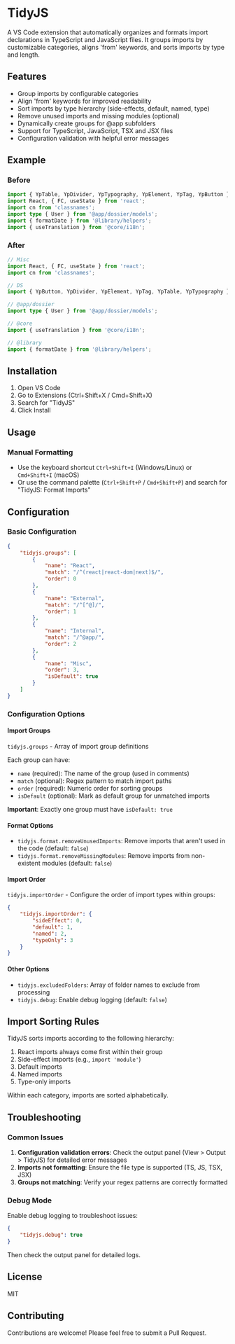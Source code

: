 # TidyJS

A VS Code extension that automatically organizes and formats import declarations in TypeScript and JavaScript files. It groups imports by customizable categories, aligns 'from' keywords, and sorts imports by type and length.

## Features

-   Group imports by configurable categories
-   Align 'from' keywords for improved readability
-   Sort imports by type hierarchy (side-effects, default, named, type)
-   Remove unused imports and missing modules (optional)
-   Dynamically create groups for @app subfolders
-   Support for TypeScript, JavaScript, TSX and JSX files
-   Configuration validation with helpful error messages

## Example

### Before

```typescript
import { YpTable, YpDivider, YpTypography, YpElement, YpTag, YpButton } from 'ds';
import React, { FC, useState } from 'react';
import cn from 'classnames';
import type { User } from '@app/dossier/models';
import { formatDate } from '@library/helpers';
import { useTranslation } from '@core/i18n';
```

### After

```typescript
// Misc
import React, { FC, useState } from 'react';
import cn from 'classnames';

// DS
import { YpButton, YpDivider, YpElement, YpTag, YpTable, YpTypography } from 'ds';

// @app/dossier
import type { User } from '@app/dossier/models';

// @core
import { useTranslation } from '@core/i18n';

// @library
import { formatDate } from '@library/helpers';
```

## Installation

1. Open VS Code
2. Go to Extensions (Ctrl+Shift+X / Cmd+Shift+X)
3. Search for "TidyJS"
4. Click Install

## Usage

### Manual Formatting

-   Use the keyboard shortcut `Ctrl+Shift+I` (Windows/Linux) or `Cmd+Shift+I` (macOS)
-   Or use the command palette (`Ctrl+Shift+P` / `Cmd+Shift+P`) and search for "TidyJS: Format Imports"

## Configuration

### Basic Configuration

```json
{
    "tidyjs.groups": [
        {
            "name": "React",
            "match": "/^(react|react-dom|next)$/",
            "order": 0
        },
        {
            "name": "External",
            "match": "/^[^@]/",
            "order": 1
        },
        {
            "name": "Internal",
            "match": "/^@app/",
            "order": 2
        },
        {
            "name": "Misc",
            "order": 3,
            "isDefault": true
        }
    ]
}
```

### Configuration Options

#### Import Groups

`tidyjs.groups` - Array of import group definitions

Each group can have:

-   `name` (required): The name of the group (used in comments)
-   `match` (optional): Regex pattern to match import paths
-   `order` (required): Numeric order for sorting groups
-   `isDefault` (optional): Mark as default group for unmatched imports

**Important**: Exactly one group must have `isDefault: true`

#### Format Options

-   `tidyjs.format.removeUnusedImports`: Remove imports that aren't used in the code (default: `false`)
-   `tidyjs.format.removeMissingModules`: Remove imports from non-existent modules (default: `false`)

#### Import Order

`tidyjs.importOrder` - Configure the order of import types within groups:

```json
{
    "tidyjs.importOrder": {
        "sideEffect": 0,
        "default": 1,
        "named": 2,
        "typeOnly": 3
    }
}
```

#### Other Options

-   `tidyjs.excludedFolders`: Array of folder names to exclude from processing
-   `tidyjs.debug`: Enable debug logging (default: `false`)

## Import Sorting Rules

TidyJS sorts imports according to the following hierarchy:

1. React imports always come first within their group
2. Side-effect imports (e.g., `import 'module'`)
3. Default imports
4. Named imports
5. Type-only imports

Within each category, imports are sorted alphabetically.

## Troubleshooting

### Common Issues

1. **Configuration validation errors**: Check the output panel (View > Output > TidyJS) for detailed error messages
2. **Imports not formatting**: Ensure the file type is supported (TS, JS, TSX, JSX)
3. **Groups not matching**: Verify your regex patterns are correctly formatted

### Debug Mode

Enable debug logging to troubleshoot issues:

```json
{
    "tidyjs.debug": true
}
```

Then check the output panel for detailed logs.

## License

MIT

## Contributing

Contributions are welcome! Please feel free to submit a Pull Request.
